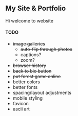 ## My Site & Portfolio

Hi welcome to website

#### TODO
- ~~image galleries~~
  - ~~auto-flip through photos~~
  - captions?
  - zoom?
- ~~browser history~~
- ~~back to bio button~~
- ~~put forest game online~~
- better colors
- better fonts
- spacing/layout adjustments
- mobile styling
- favicon
- ascii art
